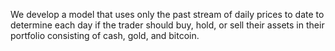 We develop a model that uses only the past stream of daily prices to date to determine each day if the trader should buy, hold, or sell their assets in their portfolio consisting of cash, gold, and bitcoin.
